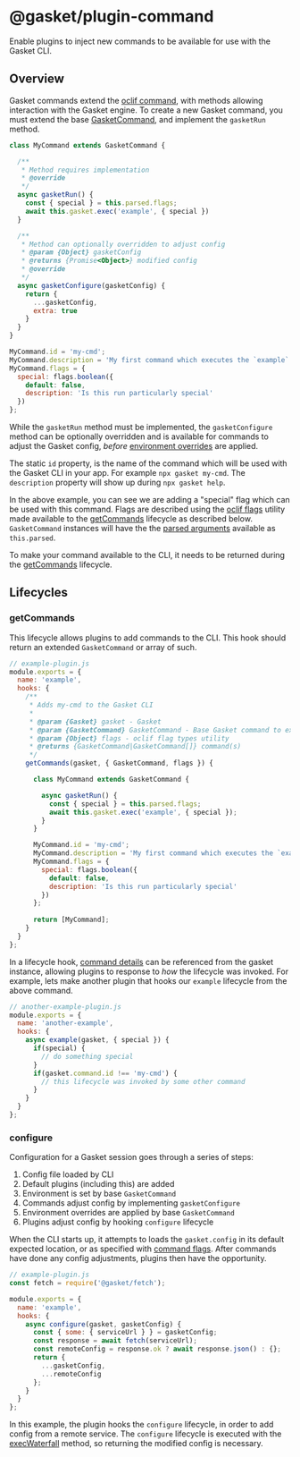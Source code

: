 # @gasket/plugin-command

Enable plugins to inject new commands to be available for use with the
Gasket CLI.

## Overview

Gasket commands extend the [oclif command], with methods allowing
interaction with the Gasket engine. To create a new Gasket command, you must
extend the base [GasketCommand], and implement the `gasketRun` method.

```js
class MyCommand extends GasketCommand {

  /**
   * Method requires implementation
   * @override
   */
  async gasketRun() {
    const { special } = this.parsed.flags;
    await this.gasket.exec('example', { special })
  }

  /**
   * Method can optionally overridden to adjust config
   * @param {Object} gasketConfig
   * @returns {Promise<Object>} modified config
   * @override
   */
  async gasketConfigure(gasketConfig) {
    return {
      ...gasketConfig,
      extra: true 
    }
  }
}

MyCommand.id = 'my-cmd';
MyCommand.description = 'My first command which executes the `example` lifecycle';
MyCommand.flags = {
  special: flags.boolean({
    default: false,
    description: 'Is this run particularly special'
  })
};
```

While the `gasketRun` method must be implemented, the `gasketConfigure` method
can be optionally overridden and is available for commands to adjust the Gasket
config, _before_ [environment overrides] are applied.

The static `id` property, is the name of the command which will be used with
the Gasket CLI in your app. For example `npx gasket my-cmd`. The `description`
property will show up during `npx gasket help`.

In the above example, you can see we are adding a "special" flag which can be
used with this command. Flags are described using the [oclif flags] utility
made available to the [getCommands] lifecycle as described below.
`GasketCommand` instances will have the the [parsed arguments] available as
`this.parsed`.

To make your command available to the CLI, it needs to be returned during the
[getCommands] lifecycle.

## Lifecycles

### getCommands

This lifecycle allows plugins to add commands to the CLI. This hook should
return an extended `GasketCommand` or array of such.

```js
// example-plugin.js
module.exports = {
  name: 'example',
  hooks: {
    /**
     * Adds my-cmd to the Gasket CLI
     * 
     * @param {Gasket} gasket - Gasket
     * @param {GasketCommand} GasketCommand - Base Gasket command to extend
     * @param {Object} flags - oclif flag types utility
     * @returns {GasketCommand|GasketCommand[]} command(s)
     */
    getCommands(gasket, { GasketCommand, flags }) {

      class MyCommand extends GasketCommand {

        async gasketRun() {
          const { special } = this.parsed.flags;
          await this.gasket.exec('example', { special });
        }
      }

      MyCommand.id = 'my-cmd';
      MyCommand.description = 'My first command which executes the `example` lifecycle';
      MyCommand.flags = {
        special: flags.boolean({
          default: false,
          description: 'Is this run particularly special'
        })
      };
      
      return [MyCommand];
    }
  }
};
```

In a lifecycle hook, [command details] can be referenced from the gasket
instance, allowing plugins to response to _how_ the lifecycle was invoked.
For example, lets make another plugin that hooks our `example` lifecycle from
the above command.

```js
// another-example-plugin.js
module.exports = {
  name: 'another-example',
  hooks: {
    async example(gasket, { special }) {
      if(special) {
        // do something special
      }
      if(gasket.command.id !== 'my-cmd') {
        // this lifecycle was invoked by some other command
      }
    }
  }
};
```

### configure

Configuration for a Gasket session goes through a series of steps:

1. Config file loaded by CLI
2. Default plugins (including this) are added
3. Environment is set by base `GasketCommand`
4. Commands adjust config by implementing `gasketConfigure`
5. Environment overrides are applied by base `GasketCommand`
6. Plugins adjust config by hooking `configure` lifecycle

When the CLI starts up, it attempts to loads the `gasket.config` in its default
expected location, or as specified with [command flags]. After commands have
done any config adjustments, plugins then have the opportunity.

```js
// example-plugin.js
const fetch = require('@gasket/fetch');

module.exports = {
  name: 'example',
  hooks: {
    async configure(gasket, gasketConfig) {
      const { some: { serviceUrl } } = gasketConfig;
      const response = await fetch(serviceUrl);
      const remoteConfig = response.ok ? await response.json() : {};
      return {
        ...gasketConfig,
        ...remoteConfig
      };
    }
  }
};
```

In this example, the plugin hooks the `configure` lifecycle, in order to add
config from a remote service. The `configure` lifecycle is executed with the
[execWaterfall] method, so returning the modified config is necessary.


[getCommands]: #getcommands
[GasketCommand]: docs/api.md#gasketcommand
[parsed arguments]: docs/api.md#GasketCommand+parsed
[command details]: docs/api.md#GasketCommand+gasket
[command flags]: docs/api.md#GasketCommand.flags
[environment overrides]: /docs/guides/configuration.md#environments
[execWaterfall]: /packages/gasket-engine/README.md#execwaterfallevent-value-args

[oclif command]: https://oclif.io/docs/commands.html
[oclif flags]: https://oclif.io/docs/flags
